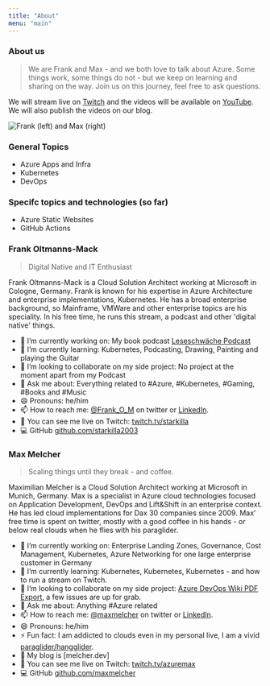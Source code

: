 ```yaml
---
title: "About"
menu: "main"
---
```


### About us

> We are Frank and Max - and we both love to talk about Azure. Some things work, some things do not - but we keep on learning and sharing on the way. Join us on this journey, feel free to ask questions.

We will stream live on [Twitch](https://www.twitch.tv/azure_tech_talk) and the videos will be available on [YouTube](https://www.youtube.com/@azuretechtalk). We will also publish the videos on our blog.

<img src="/about/FrankMax.png" alt="Frank (left) and Max (right)">

### General Topics

- Azure Apps and Infra
- Kubernetes
- DevOps

### Specifc topics and technologies (so far)

- Azure Static Websites
- GitHub Actions

### Frank Oltmanns-Mack

> Digital Native and IT Enthusiast

Frank Oltmanns-Mack is a Cloud Solution Architect working at Microsoft in Cologne, Germany. Frank is known for his expertise in Azure Architecture and enterprise implementations, Kubernetes. He has a broad enterprise background, so Mainframe, VMWare and other enterprise topics are his speciality.
In his free time, he runs this stream, a podcast and other 'digital native' things.

- 🔭 I’m currently working on: My book podcast [Leseschwäche Podcast](https://leseschwaeche.podigee.io/)
- 🌱 I’m currently learning: Kubernetes, Podcasting, Drawing, Painting and playing the Guitar
- 👯 I’m looking to collaborate on my side project: No project at the moment apart from my Podcast
- 💬 Ask me about: Everything related to #Azure, #Kubernetes, #Gaming, #Books and #Music
- 😄 Pronouns: he/him
- 📫 How to reach me: [@Frank_O_M](https://twitter.com/Frank_O_M) on twitter or [LinkedIn](https://www.linkedin.com/in/frankoltmannsmack/).
- 🎥 You can see me live on Twitch: [twitch.tv/starkilla](twitch.tv/starkilla)
- 💻 GitHub [github.com/starkilla2003](github.com/starkilla2003)

### Max Melcher

> Scaling things until they break - and coffee.

Maximilian Melcher is a Cloud Solution Architect working at Microsoft in Munich, Germany. Max is a specialist in Azure cloud technologies focused on Application Development, DevOps and Lift&Shift in an enterprise context. He has led cloud implementations for Dax 30 companies since 2009. Max’ free time is spent on twitter, mostly with a good coffee in his hands - or below real clouds when he flies with his paraglider.

- 🔭 I’m currently working on: Enterprise Landing Zones, Governance, Cost Management, Kubernetes, Azure Networking for one large enterprise customer in Germany
- 🌱 I’m currently learning: Kubernetes, Kubernetes, Kubernetes - and how to run a stream on Twitch.
- 👯 I’m looking to collaborate on my side project: [Azure DevOps Wiki PDF Export](https://github.com/MaxMelcher/AzureDevOps.WikiPDFExport), a few issues are up for grab.
- 💬 Ask me about: Anything #Azure related
- 📫 How to reach me: [@maxmelcher](https://twitter.com/maxmelcher) on twitter or [LinkedIn](https://www.linkedin.com/in/maxmelcher/).
- 😄 Pronouns: he/him
- ⚡ Fun fact: I am addicted to clouds even in my personal live, I am a vivid [paraglider/hangglider](https://melcher.dev/2015/10/off-topic-paragliding-performance-training-in-oludeniz-turkey-mount-babadag/).
- 🧾 My blog is [melcher.dev]
- 🎥 You can see me live on Twitch: [twitch.tv/azuremax](twitch.tv/azuremax)
- 💻 GitHub [github.com/maxmelcher](github.com/maxmelcher)
